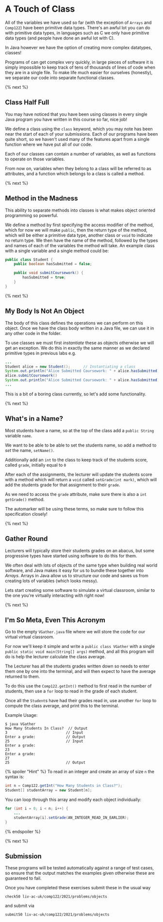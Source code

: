 # A Touch of Class

All of the variables we have used so far (with the exception of `Arrays` and `Comp122`) have been primitive data types. There's an awful lot you can do with primitive data types, in languages such as C we only have primitive data types (and people have done an awful lot with C).

In Java however we have the option of creating more complex datatypes, classes!

Programs of can get complex very quickly, in large pieces of software it is simply impossible to keep track of tens of thousands of lines of code when they are in a single file. To make life much easier for ourselves (honestly), we separate our code into separate functional classes.

{% next %}

## Class Half Full

You may have noticed that you have been using classes in every single Java program you have written in this course so far, nice job!

We define a class using the `class` keyword, which you may note has been near the start of each of your submissions. Each of our programs have been quite short, so we haven't used many of the features apart from a single function where we have put all of our code.

Each of our classes can contain a number of variables, as well as functions to operate on those variables.

From now on, variables when they belong to a class will be referred to as attributes, and a function which belongs to a class is called a method.

{% next %}

## Method in the Madness

This ability to separate methods into classes is what makes object oriented programming so powerful.

We define a method by first specifying the access modifier of the method, which for now we will make `public`, then the return type of the method, which will be either a primitive data type, another class or `void` to indicate no return type. We then have the name of the method, followed by the types and names of each of the variables the method will take. An example class with a single variable and a single method could be:

```java
public class Student {
    public boolean hasSubmitted = false;

    public void submitCoursework() {
        hasSubmitted = true;
    }
}
```

{% next %}

## My Body Is Not An Object

The body of this class defines the operations we can perform on this object. Once we have the class body written in a Java file, we can use it in any other code in the folder. 

To use classes we must first *instantiate* these as objects otherwise we will get an exception. We do this in exactly the same manner as we declared primitive types in previous labs e.g.

```java
...
Student alice = new Student();      // Instantiating a class
System.out.println("Alice Submitted Coursework: " + alice.hasSubmitted)
alice.submitCoursework()
System.out.println("Alice Submitted Coursework: " + alice.hasSubmitted)
...
```

This is a bit of a boring class currently, so let's add some functionality.

{% next %}

## What's in a Name?

Most students have a name, so at the top of the class add a `public String` variable `name`.

We want to be able to be able to set the students name, so add a method to *set* the name, `setName()`.

Additionally add an `int` to the class to keep track of the students score, called `grade`, initially equal to `0`

After each of the assignments, the lecturer will update the students score with a method which will return a `void` called `setGrade(int mark)`, which will add the students grade for that assignment to their `grade`.

As we need to access the `grade` attribute, make sure there is also a `int getGrade()` method.

The automarker will be using these terms, so make sure to follow this specification closely!

{% next %}

## Gather Round

Lecturers will typically store their students grades on an abacus, but some progressive types have started using software to do this for them. 

We often deal with lots of objects of the same type when building real world software, and Java makes it easy for us to bundle these together into *Arrays*. Arrays in Java allow us to structure our code and saves us from creating lots of variables (which looks messy).

Lets start creating some software to simulate a virtual classroom, similar to the one you're virtually interacting with right now!

{% next %}

## I'm So Meta, Even This Acronym

Go to the empty `VGather.java` file where we will store the code for our virtual virtual classroom. 

For now we'll keep it simple and write a `public class VGather` with a single `public static void main(String[] args)` method, and all this program will do is help the lecturer calculate the class average. 

The Lecturer has all the students grades written down so needs to enter them one by one into the terminal, and will then expect to have the average returned to them.

To do this use the `Comp122.getInt()` method to first read in the number of students, then use a `for` loop to read in the grade of each student.

Once all the `Student`s have had their grades read in, use another `for` loop to compute the class average, and print this to the terminal.

Example Usage: 

```
$ java VGather 
How Many Students In Class?  // Output
3                           // Input
Enter a grade:              // Output
25                          // Input
Enter a grade:
23
Enter a grade:
27
25                          // Output
```

{% spoiler "Hint" %}
To read in an integer and create an array of size `n` the syntax is:

```java
int n = Comp122.getInt("How Many Students in Class?");
Student[] studentArray = new Student[n];
```

You can loop through this array and modify each object individually:

```java
for (int i = 0; i < n; i++) {
    ...
    studentArray[i].setGrade(AN_INTEGER_READ_IN_EARLIER);
}    
```

{% endspoiler %}

{% next %}

## Submission

These programs will be tested automatically against a range of test cases, so ensure that the output matches the examples given otherwise these are guaranteed to fail.

Once you have completed these exercises submit these in the usual way

```
check50 liv-ac-uk/comp122/2021/problems/objects
```

and submit via

```
submit50 liv-ac-uk/comp122/2021/problems/objects
```
